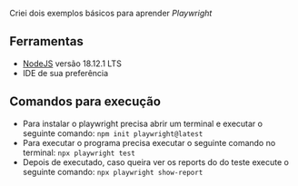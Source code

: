 Criei dois exemplos básicos para aprender *Playwright*

## Ferramentas  
- [NodeJS](https://nodejs.org/en/) versão 18.12.1 LTS 
- IDE de sua preferência

## Comandos para execução  
- Para instalar o playwright precisa abrir um terminal e executar o seguinte comando: `npm init playwright@latest`  
- Para executar o programa precisa executar o seguinte comando no terminal: `npx playwright test`  
- Depois de executado, caso queira ver os reports do do teste execute o seguinte comando: `npx playwright show-report`
